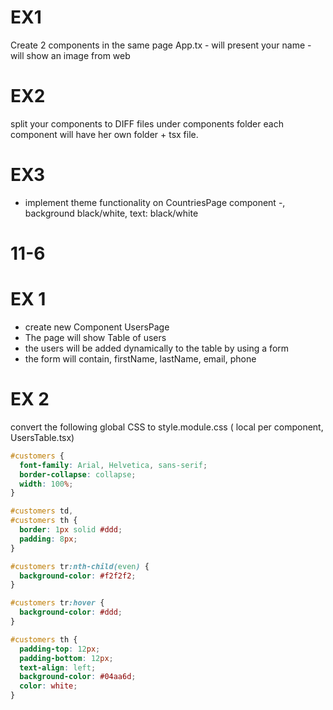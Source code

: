 # EX1

Create 2 components in the same page App.tx
<WhatsYourName /> - will present your name
<HowDoILookLike/> - will show an image from web

# EX2

split your components to DIFF files under components folder
each component will have her own folder + tsx file.

# EX3

- implement theme functionality on CountriesPage component -, background black/white, text: black/white

# 11-6

# EX 1

- create new Component UsersPage
- The page will show Table of users
- the users will be added dynamically to the table by using a form
- the form will contain, firstName, lastName, email, phone

# EX 2

convert the following global CSS to style.module.css ( local per component, UsersTable.tsx)

```css
#customers {
  font-family: Arial, Helvetica, sans-serif;
  border-collapse: collapse;
  width: 100%;
}

#customers td,
#customers th {
  border: 1px solid #ddd;
  padding: 8px;
}

#customers tr:nth-child(even) {
  background-color: #f2f2f2;
}

#customers tr:hover {
  background-color: #ddd;
}

#customers th {
  padding-top: 12px;
  padding-bottom: 12px;
  text-align: left;
  background-color: #04aa6d;
  color: white;
}
```
